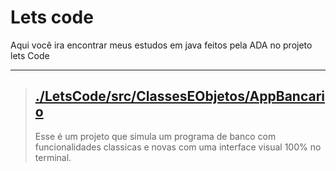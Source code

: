 # Lets code 
Aqui você ira encontrar meus estudos em java feitos pela ADA no projeto lets Code

___

> ## [./LetsCode/src/ClassesEObjetos/AppBancario](https://github.com/LuanPonick/LetsCode/tree/main/src/ClassesEObjetos/AppBancario)
> Esse é um projeto que simula um programa de banco com funcionalidades classicas e novas com uma interface visual 100% no terminal.
